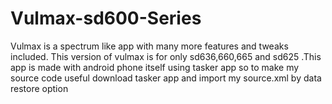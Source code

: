 # Vulmax-sd600-Series
Vulmax is a spectrum like app with many more features and tweaks included. This version of vulmax is for only sd636,660,665 and sd625
.This app is made with android phone itself using tasker app so to make my source code useful download tasker app and import my source.xml by data restore option
